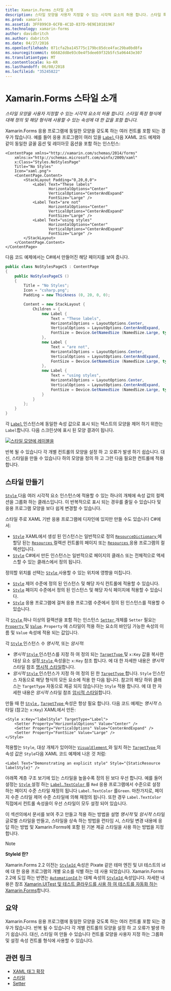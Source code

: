 ```yaml
---
title: Xamarin.Forms 스타일 소개
description: 스타일 모양을 사용자 지정할 수 있는 시각적 요소의 허용 합니다. 스타일 특정 형식에 대해 정의 및 해당 형식에 사용할 수 있는 속성에 대 한 값을 포함 합니다.
ms.prod: xamarin
ms.assetid: 3FF899C0-6CFB-4C1D-837D-9E9E10181967
ms.technology: xamarin-forms
author: davidbritch
ms.author: dabritch
ms.date: 04/27/2016
ms.openlocfilehash: 071cfa2ba145775c179bc85dce4fac29ba0bd8fa
ms.sourcegitcommit: 66682dd8e93c0e4f5dee69f32b5fc5a96443e307
ms.translationtype: MT
ms.contentlocale: ko-KR
ms.lasthandoff: 06/08/2018
ms.locfileid: "35245822"
---
```

# <a name="introduction-to-xamarinforms-styles"></a>Xamarin.Forms 스타일 소개

_스타일 모양을 사용자 지정할 수 있는 시각적 요소의 허용 합니다. 스타일 특정 형식에 대해 정의 및 해당 형식에 사용할 수 있는 속성에 대 한 값을 포함 합니다._

Xamarin.Forms 응용 프로그램에 동일한 모양을 갖도록 하는 여러 컨트롤 포함 되는 경우가 많습니다. 예를 들어 응용 프로그램이 여러 있을 [ `Label` ](https://developer.xamarin.com/api/type/Xamarin.Forms.Label/) 다음 XAML 코드 예제와 같이 동일한 글꼴 옵션 및 레이아웃 옵션을 포함 하는 인스턴스:

```xaml
<ContentPage xmlns="http://xamarin.com/schemas/2014/forms"
    xmlns:x="http://schemas.microsoft.com/winfx/2009/xaml"
    x:Class="Styles.NoStylesPage"
    Title="No Styles"
    Icon="xaml.png">
    <ContentPage.Content>
        <StackLayout Padding="0,20,0,0">
            <Label Text="These labels"
                   HorizontalOptions="Center"
                   VerticalOptions="CenterAndExpand"
                   FontSize="Large" />
            <Label Text="are not"
                   HorizontalOptions="Center"
                   VerticalOptions="CenterAndExpand"
                   FontSize="Large" />
            <Label Text="using styles"
                   HorizontalOptions="Center"
                   VerticalOptions="CenterAndExpand"
                   FontSize="Large" />
        </StackLayout>
    </ContentPage.Content>
</ContentPage>
```

다음 코드 예제에서는 C#에서 만들어진 해당 페이지를 보여 줍니다.

```csharp
public class NoStylesPageCS : ContentPage
{
    public NoStylesPageCS ()
    {
        Title = "No Styles";
        Icon = "csharp.png";
        Padding = new Thickness (0, 20, 0, 0);

        Content = new StackLayout {
            Children = {
                new Label {
                    Text = "These labels",
                    HorizontalOptions = LayoutOptions.Center,
                    VerticalOptions = LayoutOptions.CenterAndExpand,
                    FontSize = Device.GetNamedSize (NamedSize.Large, typeof(Label))
                },
                new Label {
                    Text = "are not",
                    HorizontalOptions = LayoutOptions.Center,
                    VerticalOptions = LayoutOptions.CenterAndExpand,
                    FontSize = Device.GetNamedSize (NamedSize.Large, typeof(Label))
                },
                new Label {
                    Text = "using styles",
                    HorizontalOptions = LayoutOptions.Center,
                    VerticalOptions = LayoutOptions.CenterAndExpand,
                    FontSize = Device.GetNamedSize (NamedSize.Large, typeof(Label))
                }
            }
        };
    }
}
```

각 [ `Label` ](https://developer.xamarin.com/api/type/Xamarin.Forms.Label/) 인스턴스에 동일한 속성 값으로 표시 되는 텍스트의 모양을 제어 하기 위한는 `Label`합니다. 다음 스크린샷에 표시 된 모양 결과이 됩니다.

[![](introduction-images/no-styles.png "스타일 모양에 레이블을")](introduction-images/no-styles-large.png#lightbox "스타일 모양에 레이블을")

반복 될 수 있습니다 각 개별 컨트롤의 모양을 설정 하 고 오류가 발생 하기 쉽습니다. 대신, 스타일을 만들 수 있습니다 하의 모양을 정의 하 고 그런 다음 필요한 컨트롤에 적용 합니다.

## <a name="creating-a-style"></a>스타일 만들기

[ `Style` ](https://developer.xamarin.com/api/type/Xamarin.Forms.Style/) 다음 여러 시각적 요소 인스턴스에 적용할 수 있는 하나의 개체에 속성 값의 컬렉션을 그룹화 하는 클래스입니다. 이 반복적으로 표시 되는 경우를 줄일 수 있습니다 및 응용 프로그램 모양을 보다 쉽게 변경할 수 있습니다.

스타일 주로 XAML 기반 응용 프로그램에 디자인에 있지만 만들 수도 있습니다 C#에서:

- [`Style`](https://developer.xamarin.com/api/type/Xamarin.Forms.Style/) XAML에서 생성 된 인스턴스는 일반적으로 정의 [ `ResourceDictionary` ](https://developer.xamarin.com/api/type/Xamarin.Forms.ResourceDictionary/) 에 할당 된는 [ `Resources` ](https://developer.xamarin.com/api/property/Xamarin.Forms.VisualElement.Resources/) 컬렉션 컨트롤의 페이지 또는 [ `Resources` ](https://developer.xamarin.com/api/property/Xamarin.Forms.Application.Resources/) 응용 프로그램의 컬렉션입니다.
- [`Style`](https://developer.xamarin.com/api/type/Xamarin.Forms.Style/) C#에서 만든 인스턴스는 일반적으로 페이지의 클래스 또는 전체적으로 액세스할 수 있는 클래스에서 정의 됩니다.

정의할 위치를 선택는 [ `Style` ](https://developer.xamarin.com/api/type/Xamarin.Forms.Style/) 사용할 수 있는 위치에 영향을 미칩니다.

- [`Style`](https://developer.xamarin.com/api/type/Xamarin.Forms.Style/) 제어 수준에 정의 된 인스턴스 및 해당 자식 컨트롤에 적용할 수 있습니다.
- [`Style`](https://developer.xamarin.com/api/type/Xamarin.Forms.Style/) 페이지 수준에서 정의 된 인스턴스 및 해당 자식 페이지에 적용할 수 있습니다.
- [`Style`](https://developer.xamarin.com/api/type/Xamarin.Forms.Style/) 응용 프로그램에 걸쳐 응용 프로그램 수준에서 정의 된 인스턴스를 적용할 수 있습니다.

각 [ `Style` ](https://developer.xamarin.com/api/type/Xamarin.Forms.Style/) 하나 이상의 컬렉션을 포함 하는 인스턴스 [ `Setter` ](https://developer.xamarin.com/api/type/Xamarin.Forms.Setter/) 개체를 `Setter` 필요는 [ `Property` ](https://developer.xamarin.com/api/property/Xamarin.Forms.Setter.Property/) 및 [`Value`](https://developer.xamarin.com/api/property/Xamarin.Forms.Setter.Value/). `Property` 에 스타일이 적용 하는 요소의 바인딩 가능한 속성의 이름 및 `Value` 속성에 적용 되는 값입니다.

각 [ `Style` ](https://developer.xamarin.com/api/type/Xamarin.Forms.Style/) 인스턴스 수 *명시적*, 또는 *암시적*:

- *명시적* [ `Style` ](https://developer.xamarin.com/api/type/Xamarin.Forms.Style/) 인스턴스를 지정 하 여 정의 되는 [ `TargetType` ](https://developer.xamarin.com/api/property/Xamarin.Forms.Style.TargetType/) 및 `x:Key` 값을 복사한 대상 요소 설정[ `Style` ](https://developer.xamarin.com/api/property/Xamarin.Forms.VisualElement.Style/) 속성을는 `x:Key` 참조 합니다. 에 대 한 자세한 내용은 *명시적* 스타일 참조 [명시적 스타일](~/xamarin-forms/user-interface/styles/explicit.md)합니다.
- *암시적* [ `Style` ](https://developer.xamarin.com/api/type/Xamarin.Forms.Style/) 인스턴스가 지정 하 여 정의 된 한 [ `TargetType` ](https://developer.xamarin.com/api/property/Xamarin.Forms.Style.TargetType/)합니다. `Style` 인스턴스 자동으로 해당 형식의 모든 요소에 적용 한 다음 됩니다. 참고의 해당 하위 클래스는 `TargetType` 자동으로 제공 되지 않습니다는 `Style` 적용 합니다. 에 대 한 자세한 내용은 *암시적* 스타일 참조 [암시적 스타일](~/xamarin-forms/user-interface/styles/implicit.md)합니다.

만들 때 한 [ `Style` ](https://developer.xamarin.com/api/type/Xamarin.Forms.Style/), [ `TargetType` ](https://developer.xamarin.com/api/property/Xamarin.Forms.Style.TargetType/) 속성은 항상 필요 합니다. 다음 코드 예제는 *명시적* 스타일 (참고는 `x:Key`) XAML에서 만든:

```xaml
<Style x:Key="labelStyle" TargetType="Label">
    <Setter Property="HorizontalOptions" Value="Center" />
    <Setter Property="VerticalOptions" Value="CenterAndExpand" />
    <Setter Property="FontSize" Value="Large" />
</Style>
```

적용할는 `Style`, 대상 개체가 있어야는 [ `VisualElement` ](https://developer.xamarin.com/api/type/Xamarin.Forms.VisualElement/) 와 일치 하는 [ `TargetType` ](https://developer.xamarin.com/api/property/Xamarin.Forms.Style.TargetType/) 의 속성 값은 `Style`다음 XAML 코드 예제에 나온 것 처럼:

```xaml
<Label Text="Demonstrating an explicit style" Style="{StaticResource labelStyle}" />
```

아래쪽 계층 구조 보기에 있는 스타일을 높을수록 정의 된 보다 우선 합니다. 예를 들어 설정는 [ `Style` ](https://developer.xamarin.com/api/type/Xamarin.Forms.Style/) 설정 하는 [ `Label.TextColor` ](https://developer.xamarin.com/api/property/Xamarin.Forms.Label.TextColor/) 를 `Red` 응용 프로그램에서 수준으로 설정 하는 페이지 수준 스타일 재정의 됩니다 `Label.TextColor` 를`Green`. 마찬가지로, 페이지 수준 스타일 제어 수준 스타일에 의해 재정의 됩니다. 또한 경우 `Label.TextColor` 직접에서 컨트롤 속성을이 우선 스타일이 모두 설정 되어 있습니다.

이 섹션의에서 문서를 보여 주고 만들고 적용 하는 방법을 설명 *명시적* 및 *암시적* 스타일 글로벌 스타일을 만들고, 스타일을 상속 하는 방법을 런타임 시, 스타일 변경 내용에 응답 하는 방법 및 Xamarin.Forms에 포함 된 기본 제공 스타일을 사용 하는 방법을 지정 합니다.

> [!NOTE]
> **StyleId 란?**
>
> Xamarin.Forms 2.2 이전는 [ `StyleId` ](https://developer.xamarin.com/api/property/Xamarin.Forms.Element.StyleId/) 속성은 Pixate 같은 테마 엔진 및 UI 테스트의 id에 대 한 응용 프로그램의 개별 요소를 식별 하는 데 사용 되었습니다. Xamarin.Forms 2.2에 도입 하는 반면는 [ `AutomationId` ](https://developer.xamarin.com/api/property/Xamarin.Forms.Element.AutomationId/) 는 대체 속성의 [ `StyleId` ](https://developer.xamarin.com/api/property/Xamarin.Forms.Element.StyleId/) 속성입니다. 자세한 내용은 참조 [Xamarin.UITest 및 테스트 클라우드를 사용 하 여 테스트를 자동화 하는 Xamarin.Forms](~/xamarin-forms/deploy-test/uitest-and-test-cloud.md)합니다.

## <a name="summary"></a>요약

Xamarin.Forms 응용 프로그램에 동일한 모양을 갖도록 하는 여러 컨트롤 포함 되는 경우가 많습니다. 반복 될 수 있습니다 각 개별 컨트롤의 모양을 설정 하 고 오류가 발생 하기 쉽습니다. 대신, 스타일 여 만들 수 있습니다 컨트롤 모양을 사용자 지정 하는 그룹화 및 설정 속성 컨트롤 형식에 사용할 수 있습니다.


## <a name="related-links"></a>관련 링크

- [XAML 태그 확장](~/xamarin-forms/xaml/xaml-basics/xaml-markup-extensions.md)
- [스타일](https://developer.xamarin.com/api/type/Xamarin.Forms.Style/)
- [Setter](https://developer.xamarin.com/api/type/Xamarin.Forms.Setter/)
